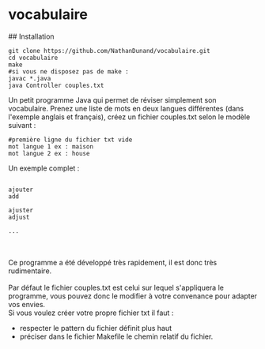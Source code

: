 # vocabulaire

## Installation
```
git clone https://github.com/NathanDunand/vocabulaire.git
cd vocabulaire
make
#si vous ne disposez pas de make :
javac *.java
java Controller couples.txt
```
Un petit programme Java qui permet de réviser simplement son vocabulaire. Prenez une liste de mots en deux langues différentes (dans l'exemple anglais et français), créez un fichier couples.txt selon le modèle suivant :<br>
```
#première ligne du fichier txt vide
mot langue 1 ex : maison
mot langue 2 ex : house
```
Un exemple complet :
```

ajouter
add

ajuster
adjust

...
```
<br><br>
Ce programme a été développé très rapidement, il est donc très rudimentaire.<br><br>
Par défaut le fichier couples.txt est celui sur lequel s'appliquera le programme, vous pouvez donc le modifier à votre convenance pour adapter vos envies.<br>
Si vous voulez créer votre propre fichier txt il faut :
- respecter le pattern du fichier définit plus haut
- préciser dans le fichier Makefile le chemin relatif du fichier.
